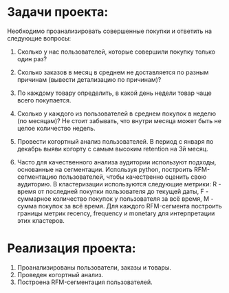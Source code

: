 # Задачи проекта:
Необходимо проанализировать совершенные покупки и ответить на следующие вопросы:

1. Сколько у нас пользователей, которые совершили покупку только один раз?

2. Сколько заказов в месяц в среднем не доставляется по разным причинам (вывести детализацию по причинам)? 

3. По каждому товару определить, в какой день недели товар чаще всего покупается. 

4. Сколько у каждого из пользователей в среднем покупок в неделю (по месяцам)? Не стоит забывать, что внутри месяца может быть не целое количество недель. 

5. Провести когортный анализ пользователей. В период с января по декабрь выяви когорту с самым высоким retention на 3й месяц.

6. Часто для качественного анализа аудитории используют подходы, основанные на сегментации. Используя python, построить RFM-сегментацию пользователей, чтобы качественно оценить свою аудиторию. В кластеризации используются следующие метрики: R - время от последней покупки пользователя до текущей даты, F - суммарное количество покупок у пользователя за всё время, M - сумма покупок за всё время. Для каждого RFM-сегмента построить границы метрик recency, frequency и monetary для интерпретации этих кластеров. 


# Реализация проекта:
1. Проанализированы пользователи, заказы и товары.
2. Проведен когортный анализ.
3. Построена RFM-сегментация пользователей.
